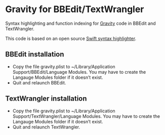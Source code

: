 # Gravity for BBEdit/TextWrangler
Syntax highlighting and function indexing for <a href="">Gravity</a> code in BBEdit and TextWrangler.

This code is based on an open source <a href="https://github.com/curtclifton/bbedit-swift-clm">Swift syntax highlighter</a>.

## BBEdit installation
* Copy the file gravity.plist to ~/Library/Application Support/BBEdit/Language Modules. You may have to create the Langauge Modules folder if it doesn’t exist.
* Quit and relaunch BBEdit.

## TextWrangler installation
* Copy the file gravity.plist to ~/Library/Application Support/TextWrangler/Language Modules. You may have to create the Langauge Modules folder if it doesn’t exist.
* Quit and relaunch TextWrangler.
